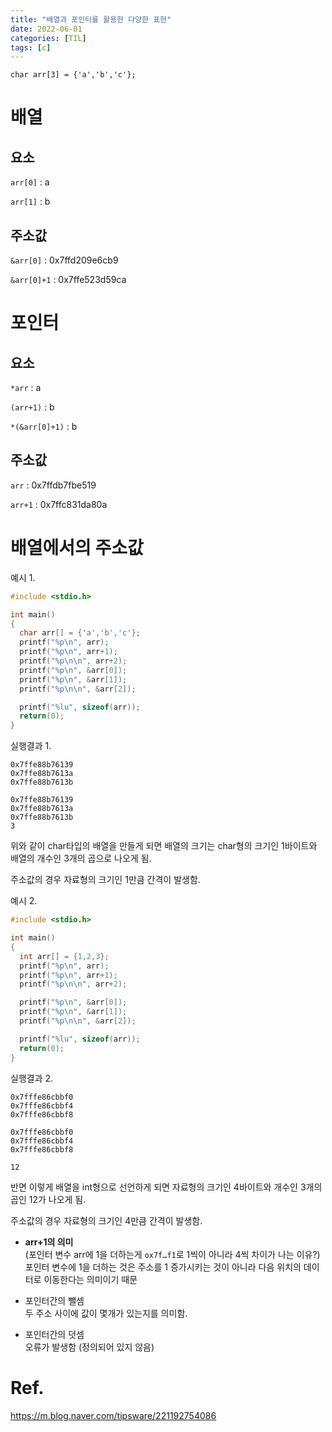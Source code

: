 ```yaml
---
title: "배열과 포인터를 활용한 다양한 표현"
date: 2022-06-01
categories: [TIL]
tags: [c]
---
```

`char arr[3] = {'a','b','c'};`

# 배열

## 요소

`arr[0]` : a

`arr[1]` : b

## 주소값

`&arr[0]` : 0x7ffd209e6cb9

`&arr[0]+1` : 0x7ffe523d59ca

# 포인터

## 요소

`*arr` : a

`(arr+1)` : b

`*(&arr[0]+1)` : b

## 주소값

`arr` : 0x7ffdb7fbe519

`arr+1` : 0x7ffc831da80a

# 배열에서의 주소값

예시 1.

```c
#include <stdio.h>

int main()
{
  char arr[] = {'a','b','c'};
  printf("%p\n", arr);
  printf("%p\n", arr+1);
  printf("%p\n\n", arr+2);
  printf("%p\n", &arr[0]);
  printf("%p\n", &arr[1]);
  printf("%p\n\n", &arr[2]);

  printf("%lu", sizeof(arr));
  return(0);
}
```

실행결과 1.

```shell
0x7ffe88b76139
0x7ffe88b7613a
0x7ffe88b7613b

0x7ffe88b76139
0x7ffe88b7613a
0x7ffe88b7613b
3
```

위와 같이 char타입의 배열을 만들게 되면 배열의 크기는 char형의 크기인 1바이트와 배열의 개수인 3개의 곱으로 나오게 됨.

주소값의 경우 자료형의 크기인 1만큼 간격이 발생함.

예시 2.

```c
#include <stdio.h>

int main()
{
  int arr[] = {1,2,3};
  printf("%p\n", arr);
  printf("%p\n", arr+1);
  printf("%p\n\n", arr+2);

  printf("%p\n", &arr[0]);
  printf("%p\n", &arr[1]);
  printf("%p\n\n", &arr[2]);

  printf("%lu", sizeof(arr));
  return(0);
}
```

실행결과 2.

```shell
0x7fffe86cbbf0
0x7fffe86cbbf4
0x7fffe86cbbf8

0x7fffe86cbbf0
0x7fffe86cbbf4
0x7fffe86cbbf8

12
```

반면 이렇게 배열을 int형으로 선언하게 되면 자료형의 크기인 4바이트와 개수인 3개의 곱인 12가 나오게 됨.

주소값의 경우 자료형의 크기인 4만큼 간격이 발생함.

- **arr+1의 의미**  
(포인터 변수 arr에 1을 더하는게 `ox7f…f1`로 1씩이 아니라 4씩 차이가 나는 이유?)  
포인터 변수에 1을 더하는 것은 주소를 1 증가시키는 것이 아니라 다음 위치의 데이터로 이동한다는 의미이기 때문
    
- 포인터간의 뺄셈  
두 주소 사이에 값이 몇개가 있는지를 의미함.
    
- 포인터간의 덧셈  
오류가 발생함 (정의되어 있지 않음)
    

# Ref.
<https://m.blog.naver.com/tipsware/221192754086>